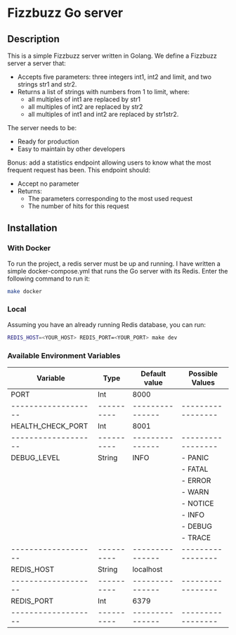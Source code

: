 # Fizzbuzz Go server
## Description
This is a simple Fizzbuzz server written in Golang.
We define a Fizzbuzz server a server that:
- Accepts five parameters: three integers int1, int2 and limit, and two strings str1 and str2.
- Returns a list of strings with numbers from 1 to limit, where:
  - all multiples of int1 are replaced by str1
  - all multiples of int2 are replaced by str2
  - all multiples of int1 and int2 are replaced by str1str2.

The server needs to be:
- Ready for production
- Easy to maintain by other developers

Bonus: add a statistics endpoint allowing users to know what the most frequent request has been.
This endpoint should:
- Accept no parameter
- Returns:
  - The parameters corresponding to the most used request
  - The number of hits for this request

## Installation
### With Docker
To run the project, a redis server must be up and running.
I have written a simple docker-compose.yml that runs the Go server with its Redis.
Enter the following command to run it:
```bash
make docker
```

### Local
Assuming you have an already running Redis database, you can run:
```bash
REDIS_HOST=<YOUR_HOST> REDIS_PORT=<YOUR_PORT> make dev
```

### Available Environment Variables
| Variable          | Type     | Default value | Possible Values |
|-------------------|----------|---------------|-----------------|
| PORT              | Int      | 8000          |                 |
|-------------------|----------|---------------|-----------------|
| HEALTH_CHECK_PORT | Int      | 8001          |                 |
|-------------------|----------|---------------|-----------------|
| DEBUG_LEVEL       | String   | INFO          | - PANIC         |
|                   |          |               | - FATAL         |
|                   |          |               | - ERROR         |
|                   |          |               | - WARN          |
|                   |          |               | - NOTICE        |
|                   |          |               | - INFO          |
|                   |          |               | - DEBUG         |
|                   |          |               | - TRACE         |
|-------------------|----------|---------------|-----------------|
| REDIS_HOST        | String   | localhost     |                 |
|-------------------|----------|---------------|-----------------|
| REDIS_PORT        | Int      | 6379          |                 |
|-------------------|----------|---------------|-----------------|
